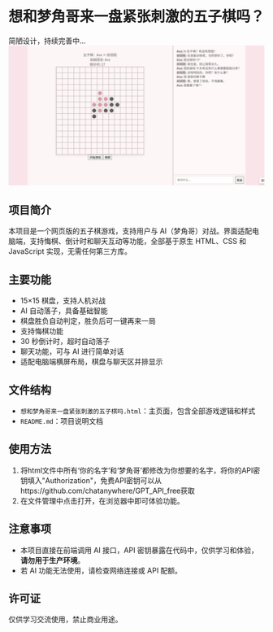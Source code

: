 # 想和梦角哥来一盘紧张刺激的五子棋吗？
简陋设计，持续完善中…
![界面一览](figure1.jpg)

## 项目简介
本项目是一个网页版的五子棋游戏，支持用户与 AI（梦角哥）对战。界面适配电脑端，支持悔棋、倒计时和聊天互动等功能，全部基于原生 HTML、CSS 和 JavaScript 实现，无需任何第三方库。

## 主要功能
- 15×15 棋盘，支持人机对战
- AI 自动落子，具备基础智能
- 棋盘胜负自动判定，胜负后可一键再来一局
- 支持悔棋功能
- 30 秒倒计时，超时自动落子
- 聊天功能，可与 AI 进行简单对话
- 适配电脑端横屏布局，棋盘与聊天区并排显示

## 文件结构
- `想和梦角哥来一盘紧张刺激的五子棋吗.html`：主页面，包含全部游戏逻辑和样式
- `README.md`：项目说明文档

## 使用方法
1. 将html文件中所有‘你的名字’和‘梦角哥’都修改为你想要的名字，将你的API密钥填入"Authorization"，免费API密钥可以从https://github.com/chatanywhere/GPT_API_free获取
2. 在文件管理中点击打开，在浏览器中即可体验功能。

## 注意事项
- 本项目直接在前端调用 AI 接口，API 密钥暴露在代码中，仅供学习和体验，**请勿用于生产环境**。
- 若 AI 功能无法使用，请检查网络连接或 API 配额。

## 许可证
仅供学习交流使用，禁止商业用途。
